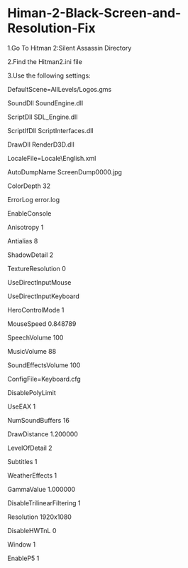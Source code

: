 # Himan-2-Black-Screen-and-Resolution-Fix

1.Go To Hitman 2:Silent Assassin Directory

2.Find the Hitman2.ini file

3.Use the following settings:

DefaultScene=AllLevels/Logos.gms

SoundDll SoundEngine.dll

ScriptDll SDL_Engine.dll

ScriptIfDll ScriptInterfaces.dll

DrawDll RenderD3D.dll

LocaleFile=Locale\English.xml

AutoDumpName ScreenDump0000.jpg

ColorDepth 32

ErrorLog error.log

EnableConsole

Anisotropy 1

Antialias 8

ShadowDetail 2

TextureResolution 0

UseDirectInputMouse

UseDirectInputKeyboard

HeroControlMode 1

MouseSpeed 0.848789

SpeechVolume 100

MusicVolume 88

SoundEffectsVolume 100

ConfigFile=Keyboard.cfg

DisablePolyLimit

UseEAX 1

NumSoundBuffers 16

DrawDistance 1.200000

LevelOfDetail 2

Subtitles 1

WeatherEffects 1

GammaValue 1.000000

DisableTrilinearFiltering 1

Resolution 1920x1080

DisableHWTnL 0

Window 1

EnableP5 1
